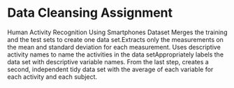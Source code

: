 # Data Cleansing Assignment
Human Activity Recognition Using Smartphones Dataset
Merges the training and the test sets to create one data set.Extracts only the measurements on the mean and standard deviation for each measurement. Uses descriptive activity names to name the activities in the data setAppropriately labels the data set with descriptive variable names. From the last step, creates a second, independent tidy data set with the average of each variable for each activity and each subject.  
